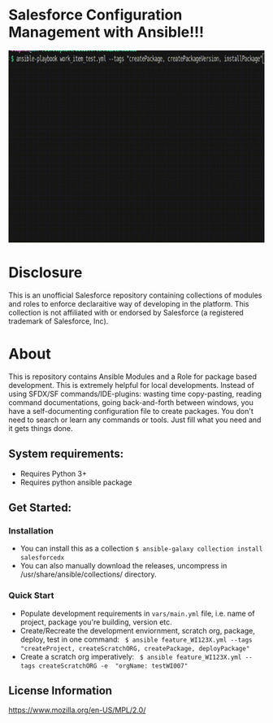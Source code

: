 # Salesforce Configuration Management with Ansible!!!
![Demo Gif Video](https://github.com/prabhushakti/SalesforceAnsibleModules/blob/dev/assets/demo.gif)

# Disclosure
This is an unofficial Salesforce repository containing collections of modules and roles to enforce declaraitive way of developing in the platform.
This collection is not affiliated with or endorsed by Salesforce (a registered trademark of Salesforce, Inc).

# About
This is repository contains Ansible Modules and a Role for package based development. This is extremely helpful for local developments. Instead of using SFDX/SF commands/IDE-plugins: wasting time copy-pasting, reading command documentations, going back-and-forth between windows, you have a self-documenting configuration file to create packages. You don't need to search or learn any commands or tools. Just fill what you need and it gets things done.

## System requirements:
-   Requires Python 3+ 
-   Requires python ansible package

## Get Started:
### Installation
- You can install this as a collection ```$ ansible-galaxy collection install salesforcedx```
- You can also manually download the releases, uncompress in /usr/share/ansible/collections/ directory.
### Quick Start
- Populate development requirements in ```vars/main.yml``` file, i.e. name of project, package you're building, version etc.
- Create/Recreate the development enviornment, scratch org, package, deploy, test in one command: 
``` $ ansible feature_WI123X.yml --tags "createProject, createScratchORG, createPackage, deployPackage"``` 
- Create a scratch org imperatively: 
``` $ ansible feature_WI123X.yml --tags createScratchORG -e  "orgName: testWI007"```

## License Information
https://www.mozilla.org/en-US/MPL/2.0/

